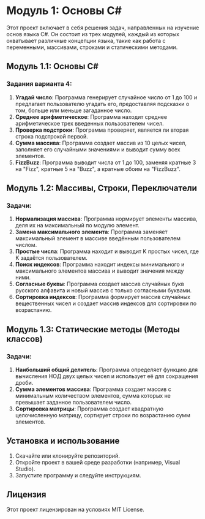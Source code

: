 # Модуль 1: Основы C#

Этот проект включает в себя решения задач, направленных на изучение основ языка C#. Он состоит из трех модулей, каждый из которых охватывает различные концепции языка, такие как работа с переменными, массивами, строками и статическими методами.

## Модуль 1.1: Основы C#

### Задания варианта 4:
1. **Угадай число**: Программа генерирует случайное число от 1 до 100 и предлагает пользователю угадать его, предоставляя подсказки о том, больше или меньше загаданное число.
2. **Среднее арифметическое**: Программа находит среднее арифметическое трех введенных пользователем чисел.
3. **Проверка подстроки**: Программа проверяет, является ли вторая строка подстрокой первой.
4. **Сумма массива**: Программа создает массив из 10 целых чисел, заполняет его случайными значениями и выводит сумму всех элементов.
5. **FizzBuzz**: Программа выводит числа от 1 до 100, заменяя кратные 3 на "Fizz", кратные 5 на "Buzz", а кратные обоим на "FizzBuzz".

## Модуль 1.2: Массивы, Строки, Переключатели

### Задачи:
1. **Нормализация массива**: Программа нормирует элементы массива, деля их на максимальный по модулю элемент.
2. **Замена максимального элемента**: Программа заменяет максимальный элемент в массиве введённым пользователем числом.
3. **Простые числа**: Программа находит и выводит K простых чисел, где K задаётся пользователем.
4. **Поиск индексов**: Программа находит индексы минимального и максимального элементов массива и выводит значения между ними.
5. **Согласные буквы**: Программа создает массив случайных букв русского алфавита и новый массив с только согласными буквами.
6. **Сортировка индексов**: Программа формирует массив случайных вещественных чисел и создает массив индексов для сортировки по возрастанию.

## Модуль 1.3: Статические методы (Методы классов)

### Задачи:
1. **Наибольший общий делитель**: Программа определяет функцию для вычисления НОД двух целых чисел и использует её для сокращения дроби.
2. **Сумма элементов массива**: Программа создает массив с минимальным количеством элементов, сумма которых не превышает заданное пользователем число.
3. **Сортировка матрицы**: Программа создает квадратную целочисленную матрицу, сортирует строки по возрастанию сумм элементов.

## Установка и использование

1. Скачайте или клонируйте репозиторий.
2. Откройте проект в вашей среде разработки (например, Visual Studio).
3. Запустите программу и следуйте инструкциям.

## Лицензия

Этот проект лицензирован на условиях MIT License.
